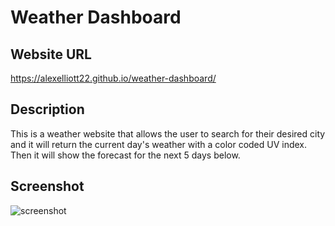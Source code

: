 # Weather Dashboard

## Website URL
https://alexelliott22.github.io/weather-dashboard/

## Description
This is a weather website that allows the user to search for their desired city and it will return the current day's weather with a color coded UV index. Then it will show the forecast for the next 5 days below. 

## Screenshot
![screenshot](https://user-images.githubusercontent.com/81639053/119419986-60001a80-bcc9-11eb-9246-c948a2639c9e.PNG)